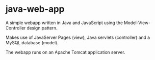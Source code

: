 # java-web-app

A simple webapp written in Java and JavaScript using the Model-View-Controller design pattern.

Makes use of JavaServer Pages (view), Java servlets (controller) and a MySQL database (model).

The webapp runs on an Apache Tomcat application server.
